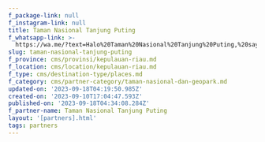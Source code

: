 ```yaml
---
f_package-link: null
f_instagram-link: null
title: Taman Nasional Tanjung Puting
f_whatsapp-link: >-
  https://wa.me/?text=Halo%20Taman%20Nasional%20Tanjung%20Puting,%20saya%20dapat%20info%20dari%20@loocale.id%20dan%20punya%20pertanyaan
slug: taman-nasional-tanjung-puting
f_province: cms/provinsi/kepulauan-riau.md
f_location: cms/location/kepulauan-riau.md
f_type: cms/destination-type/places.md
f_category: cms/partner-category/taman-nasional-dan-geopark.md
updated-on: '2023-09-18T04:19:50.985Z'
created-on: '2023-09-10T17:04:47.593Z'
published-on: '2023-09-18T04:34:08.284Z'
f_partner-name: Taman Nasional Tanjung Puting
layout: '[partners].html'
tags: partners
---
```



